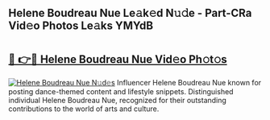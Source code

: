 ## Helene Boudreau Nue Le𝚊k𝚎d N𝚞𝚍e - Part-CRa Vid𝚎o Photos Le𝚊ks YMYdB

# <h2><a href="http://fb4q9h.evod.top/?m=Helene+Boudreau+Nue">🔗 👉🔴 Helene Boudreau Nue Vid𝚎o Ph𝚘t𝚘s</a></h2>

[![Helene Boudreau Nue N𝚞d𝚎s](https://i.imgur.com/8V9OHl7.gif)](http://fb4q9h.evod.top/?m=Helene+Boudreau+Nue)
Influencer Helene Boudreau Nue known for posting dance-themed content and lifestyle snippets. Distinguished individual Helene Boudreau Nue, recognized for their outstanding contributions to the world of arts and culture. 

